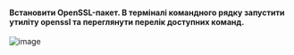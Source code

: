 
#### Встановити OpenSSL-пакет. В терміналі командного рядку запустити утиліту openssl та переглянути перелік доступних команд.
![image](https://user-images.githubusercontent.com/73271963/208961412-ea30e7b3-fae2-4be7-9f50-84ca3f121ea6.png)
